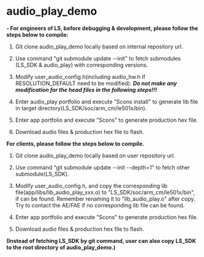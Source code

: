 # audio_play_demo


**- For engineers of LS, before debugging & development, please follow the steps below to compile:**

1. Git clone audio_play_demo locally based on internal repository url.

1. Use command "git submodule update --init" to fetch submodules (LS_SDK & audio_play) with corresponding versions.

1. Modify user_audio_config.h(including audio_hw.h if RESOLUTION_DEFAULT need to be modified). _**Do not make any modification for the head files in the following steps!!!**_

1. Enter audio_play portfolio and execute "Scons install" to generate lib file in target directory(LS_SDK/soc/arm_cm/le501x/bin).

1. Enter app portfolio and execute "Scons" to generate production hex file.

1. Download audio files & production hex file to flash.

**For clients, please follow the steps below to compile.**

1. Git clone audio_play_demo locally based on user repository url.

1. Use command "git submodule update --init --depth=1" to fetch other submodule(LS_SDK).

1. Modify user_audio_config.h, and copy the corresponding lib file(app/libs/lib_audio_play_xxx.o) to "LS_SDK/soc/arm_cm/le501x/bin", if can be found. Remember renaming it to "lib_audio_play.o" after copy. Try to contact the AE/FAE if no corresponding lib file can be found.

1. Enter app portfolio and execute "Scons" to generate production hex file.

1. Download audio files & production hex file to flash.

**(Instead of fetching LS_SDK by git command, user can also copy LS_SDK to the root directory of audio_play_demo.)**
